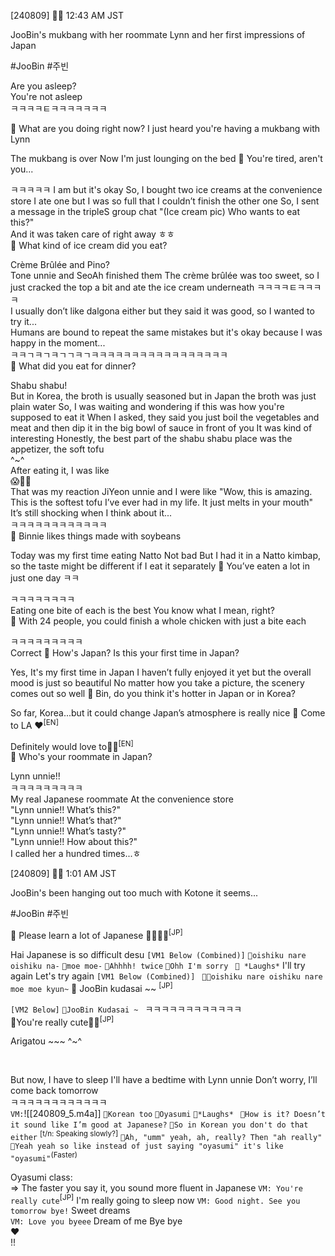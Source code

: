 
[240809] 🐣💭 12:43 AM JST 

JooBin's mukbang with her roommate Lynn and her first impressions of Japan

#JooBin #주빈

Are you asleep?  
You're not asleep  
ㅋㅋㅋㅋㅌㅋㅋㅋㅋㅋㅋㅋ  

🫧 What are you doing right now? I just heard you're having a mukbang with Lynn

The mukbang is over
 Now I'm just lounging on the bed
🫧 You're tired, aren't you...

ㅋㅋㅋㅋㅋ I am but it's okay
So, I bought two ice creams at the convenience store
I ate one but I was so full that I couldn’t finish the other one 
So, I sent a message in the tripleS group chat
"(Ice cream pic) Who wants to eat this?"  
And it was taken care of right away
ㅎㅎ  
🫧 What kind of ice cream did you eat?

Crème Brûlée and Pino?  
Tone unnie and SeoAh finished them 
The crème brûlée was too sweet, so I just cracked the top a bit and ate the ice cream underneath
ㅋㅋㅋㅋㅌㅋㅋㅋㅋ  
I usually don’t like dalgona either but they said it was good, so I wanted to try it...  
Humans are bound to repeat the same mistakes but it's okay because I was happy in the moment...  
ㅋㅋㄱㅋㄱㅋㄱㄱㅋㄱㅋㅋㅋㅋㅋㅋㅋㅋㅋㅋㅋㅋㅋㅋㅋㅋㅋ  
🫧 What did you eat for dinner?

Shabu shabu!  
But in Korea, the broth is usually seasoned but in Japan the broth was just plain water 
So, I was waiting and wondering if this was how you're supposed to eat it 
When I asked, they said you just boil the vegetables and meat and then dip it in the big bowl of sauce in front of you
It was kind of interesting 
Honestly, the best part of the shabu shabu place was the appetizer, the soft tofu  
^~^  
After eating it, I was like  
😱🫨🥹  
That was my reaction
JiYeon unnie and I were like 
"Wow, this is amazing. This is the softest tofu I’ve ever had in my life. It just melts in your mouth"  
It’s still shocking when I think about it...  
ㅋㅋㅋㅋㅋㅋㅋㅋㅋㅋㅋㅋ  
🫧 Binnie likes things made with soybeans

Today was my first time eating Natto
Not bad 
But I had it in a Natto kimbap, so the taste might be different if I eat it separately
🫧 You’ve eaten a lot in just one day ㅋㅋ

ㅋㅋㅋㅋㅋㅋㅋㅋ  
Eating one bite of each is the best
You know what I mean, right?  
🫧 With 24 people, you could finish a whole chicken with just a bite each

ㅋㅋㅋㅋㅋㅋㅋㅋㅋ  
Correct 
🫧 How's Japan? Is this your first time in Japan?

Yes, It's my first time in Japan
I haven’t fully enjoyed it yet but the overall mood is just so beautiful
No matter how you take a picture, the scenery comes out so well
🫧 Bin, do you think it's hotter in Japan or in Korea?

So far, Korea...but it could change
Japan’s atmosphere is really nice
🫧 Come to LA ❤️<sup>[EN]</sup>

Definitely would love to🤍🤍<sup>[EN]</sup>  
🫧 Who's your roommate in Japan?

Lynn unnie!!  
ㅋㅋㅋㅋㅋㅋㅋㅋㅋ  
My real Japanese roommate
At the convenience store  
"Lynn unnie!! What’s this?"  
"Lynn unnie!! What’s that?"  
"Lynn unnie!! What’s tasty?"  
"Lynn unnie!! How about this?"  
I called her a hundred times...ㅎ  


[240809] 🐣💭 1:01 AM JST 

JooBin's been hanging out too much with Kotone it seems...

#JooBin #주빈


🫧 Please learn a lot of Japanese 🙇‍♂️🙇‍♂️<sup>[JP]</sup>

Hai
Japanese is so difficult desu
`[VM1 Below (Combined)]`
`🐣oishiku nare oishiku na-`
`🦈moe moe-`
`🐣Ahhhh! twice`
`🦈Ohh I'm sorry `
`🐣 *Laughs*`
I'll try again 
Let's try again
`[VM1 Below (Combined)] `
`🐣🦈oishiku nare oishiku nare moe moe kyun~`
🫧 JooBin kudasai ~~ <sup>[JP]</sup>

`[VM2 Below]`
`🐣JooBin Kudasai ~ `
ㅋㅋㅋㅋㅋㅋㅋㅋㅋㅋㅋㅋ  
🫧You're really cute💖💖<sup>[JP]</sup>

Arigatou ~~~ ^~^  



<br>


But now, I have to sleep
I'll have a bedtime with Lynn unnie
Don’t worry, I’ll come back tomorrow  
ㅋㅋㅋㅋㅋㅋㅋㅋㅋㅋㅋㅋ  
`VM:`![[240809_5.m4a]]
`🦈Korean too`
`🐣Oyasumi`
`🐣*Laughs* `
`🐣How is it? Doesn’t it sound like I’m good at Japanese?`
`🦈So in Korean you don't do that either` <sup>[t/n: Speaking slowly?]</sup>
`🦈Ah, "umm" yeah, ah, really? Then "ah really"` 
`🐣Yeah yeah so like instead of just saying "oyasumi" it's like "oyasumi"`<sup>(Faster)</sup>

Oyasumi class:  
=> The faster you say it, you sound more fluent in Japanese
`VM: You're really cute`<sup>[JP]</sup>
I'm really going to sleep now
`VM: Good night. See you tomorrow bye!`
Sweet dreams  
`VM: Love you byeee`
Dream of me
Bye bye  
❤️  
!!

